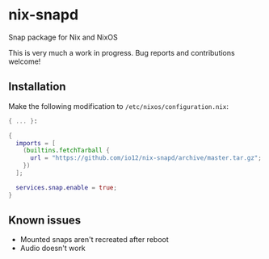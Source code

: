 # nix-snapd

Snap package for Nix and NixOS

This is very much a work in progress.
Bug reports and contributions welcome!

## Installation

Make the following modification to `/etc/nixos/configuration.nix`:

``` nix
{ ... }:

{
  imports = [
    (builtins.fetchTarball {
      url = "https://github.com/io12/nix-snapd/archive/master.tar.gz";
    })
  ];

  services.snap.enable = true;
}
```

## Known issues

- Mounted snaps aren't recreated after reboot
- Audio doesn't work
